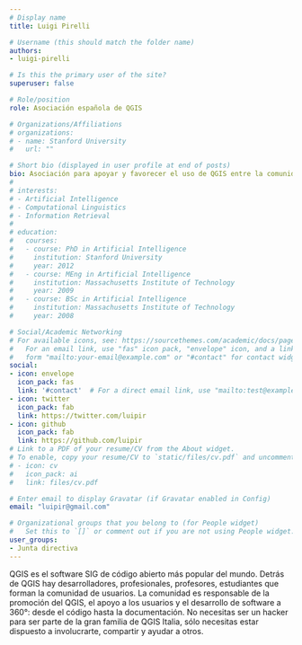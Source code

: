```yaml
---
# Display name
title: Luigi Pirelli

# Username (this should match the folder name)
authors:
- luigi-pirelli

# Is this the primary user of the site?
superuser: false

# Role/position
role: Asociación española de QGIS

# Organizations/Affiliations
# organizations:
# - name: Stanford University
#   url: ""

# Short bio (displayed in user profile at end of posts)
bio: Asociación para apoyar y favorecer el uso de QGIS entre la comunidad española.
#
# interests:
# - Artificial Intelligence
# - Computational Linguistics
# - Information Retrieval
#
# education:
#   courses:
#   - course: PhD in Artificial Intelligence
#     institution: Stanford University
#     year: 2012
#   - course: MEng in Artificial Intelligence
#     institution: Massachusetts Institute of Technology
#     year: 2009
#   - course: BSc in Artificial Intelligence
#     institution: Massachusetts Institute of Technology
#     year: 2008

# Social/Academic Networking
# For available icons, see: https://sourcethemes.com/academic/docs/page-builder/#icons
#   For an email link, use "fas" icon pack, "envelope" icon, and a link in the
#   form "mailto:your-email@example.com" or "#contact" for contact widget.
social:
- icon: envelope
  icon_pack: fas
  link: '#contact'  # For a direct email link, use "mailto:test@example.org".
- icon: twitter
  icon_pack: fab
  link: https://twitter.com/luipir
- icon: github
  icon_pack: fab
  link: https://github.com/luipir
# Link to a PDF of your resume/CV from the About widget.
# To enable, copy your resume/CV to `static/files/cv.pdf` and uncomment the lines below.
# - icon: cv
#   icon_pack: ai
#   link: files/cv.pdf

# Enter email to display Gravatar (if Gravatar enabled in Config)
email: "luipir@gmail.com"

# Organizational groups that you belong to (for People widget)
#   Set this to `[]` or comment out if you are not using People widget.
user_groups:
- Junta directiva
---
```


QGIS es el software SIG de código abierto más popular del mundo. Detrás de QGIS hay desarrolladores, profesionales, profesores, estudiantes que forman la comunidad de usuarios. La comunidad es responsable de la promoción del QGIS, el apoyo a los usuarios y el desarrollo de software a 360°: desde el código hasta la documentación. No necesitas ser un hacker para ser parte de la gran familia de QGIS Italia, sólo necesitas estar dispuesto a involucrarte, compartir y ayudar a otros.
